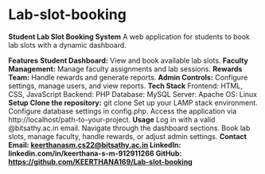 # Lab-slot-booking
**Student Lab Slot Booking System**
A web application for students to book lab slots with a dynamic dashboard.

**Features**
**Student Dashboard:** View and book available lab slots.
**Faculty Management:** Manage faculty assignments and lab sessions.
**Rewards Team:** Handle rewards and generate reports.
**Admin Controls:** Configure settings, manage users, and view reports.
**Tech Stack**
Frontend: HTML, CSS, JavaScript
Backend: PHP
Database: MySQL
Server: Apache
OS: Linux
**Setup
Clone the repository:** git clone <repo-url>
Set up your LAMP stack environment.
Configure database settings in config.php.
Access the application via http://localhost/path-to-your-project.
**Usage**
Log in with a valid @bitsathy.ac.in email.
Navigate through the dashboard sections.
Book lab slots, manage faculty, handle rewards, or adjust admin settings.
**Contact**
**Email: keerthanasm.cs22@bitsathy.ac.in
LinkedIn: linkedin.com/in/keerthana-s-m-912911266
GitHub: https://github.com/KEERTHANA169/Lab-slot-booking**

